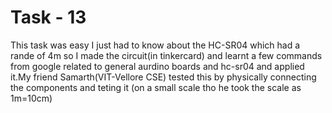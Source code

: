 # Task - 13

This task was easy I just had to know about the HC-SR04 which had a rande of 4m so I made the circuit(in tinkercard) and learnt a few commands from google related to general aurdino boards and hc-sr04 and applied it.My friend Samarth(VIT-Vellore CSE) tested this by physically connecting the components and teting it (on a small scale tho he took the scale as 1m=10cm)  
